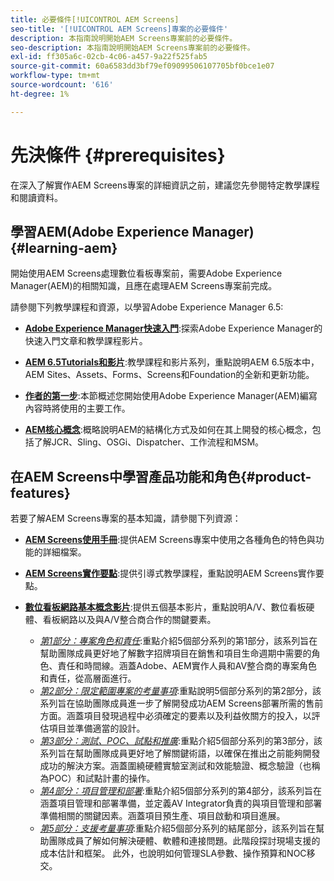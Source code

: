 ```yaml
---
title: 必要條件[!UICONTROL AEM Screens]
seo-title: '[!UICONTROL AEM Screens]專案的必要條件'
description: 本指南說明開始AEM Screens專案前的必要條件。
seo-description: 本指南說明開始AEM Screens專案前的必要條件。
exl-id: ff305a6c-02cb-4c06-a457-9a22f525fab5
source-git-commit: 60a6583dd3bf79ef09099506107705bf0bce1e07
workflow-type: tm+mt
source-wordcount: '616'
ht-degree: 1%

---
```


# 先決條件 {#prerequisites}

在深入了解實作AEM Screens專案的詳細資訊之前，建議您先參閱特定教學課程和閱讀資料。

## 學習AEM(Adobe Experience Manager){#learning-aem}

開始使用AEM Screens處理數位看板專案前，需要Adobe Experience Manager(AEM)的相關知識，且應在處理AEM Screens專案前完成。

請參閱下列教學課程和資源，以學習Adobe Experience Manager 6.5:

* **[Adobe Experience Manager快速入門](https://helpx.adobe.com/tw/experience-manager/get-started.html)**:探索Adobe Experience Manager的快速入門文章和教學課程影片。

* **[AEM 6.5Tutorials和影片](https://helpx.adobe.com/experience-manager/kt/index/aem-6-5-videos.html)**:教學課程和影片系列，重點說明AEM 6.5版本中，AEM Sites、Assets、Forms、Screens和Foundation的全新和更新功能。

* **[作者的第一步](https://helpx.adobe.com/experience-manager/6-5/sites/authoring/using/first-steps.html)**:本節概述您開始使用Adobe Experience Manager(AEM)編寫內容時將使用的主要工作。

* **[AEM核心概念](https://helpx.adobe.com/experience-manager/6-5/sites/developing/using/the-basics.html)**:概略說明AEM的結構化方式及如何在其上開發的核心概念，包括了解JCR、Sling、OSGi、Dispatcher、工作流程和MSM。

## 在AEM Screens中學習產品功能和角色{#product-features}

若要了解AEM Screens專案的基本知識，請參閱下列資源：

* **[AEM Screens使用手冊](https://helpx.adobe.com/tw/experience-manager/6-5/screens/user-guide.html)**:提供AEM Screens專案中使用之各種角色的特色與功能的詳細檔案。

* **[AEM Screens實作要點](https://experienceleague.adobe.com/?launch=AEM-7a#recommended/solutions/experience-manager)**:提供引導式教學課程，重點說明AEM Screens實作要點。

* **[數位看板網路基本概念影片](https://helpx.adobe.com/experience-manager/6-5/screens/user-guide.html?topic=/experience-manager/6-5/screens/morehelp/digital-signage-networks-basics.ug.js)**:提供五個基本影片，重點說明A/V、數位看板硬體、看板網路以及與A/V整合商合作的關鍵要素。
   * *[第1部分：專案角色和責任](https://helpx.adobe.com/experience-manager/6-5/screens/using/project-roles-responsibilities.html)*:重點介紹5個部分系列的第1部分，該系列旨在幫助團隊成員更好地了解數字招牌項目在銷售和項目生命週期中需要的角色、責任和時間線。涵蓋Adobe、AEM實作人員和AV整合商的專案角色和責任，從高層面進行。
   * *[第2部分：限定範圍專案的考量事項](https://helpx.adobe.com/experience-manager/6-5/screens/using/project-considerations.html)*:重點說明5個部分系列的第2部分，該系列旨在協助團隊成員進一步了解開發成功AEM Screens部署所需的售前方面。涵蓋項目發現過程中必須確定的要素以及利益攸關方的投入，以評估項目並準備適當的設計。
   * *[第3部分：測試、POC、試點和推廣](https://helpx.adobe.com/experience-manager/6-5/screens/using/testing-pocs-pilots-rollouts.html)*:重點介紹5個部分系列的第3部分，該系列旨在幫助團隊成員更好地了解關鍵術語，以確保在推出之前能夠開發成功的解決方案。涵蓋圍繞硬體實驗室測試和效能驗證、概念驗證（也稱為POC）和試點計畫的操作。
   * *[第4部分：項目管理和部署](https://helpx.adobe.com/experience-manager/6-5/screens/using/project-management-and-deployment.html)*:重點介紹5個部分系列的第4部分，該系列旨在涵蓋項目管理和部署準備，並定義AV Integrator負責的與項目管理和部署準備相關的關鍵因素。涵蓋項目預生產、項目啟動和項目進展。
   * *[第5部分：支援考量事項](https://helpx.adobe.com/experience-manager/6-5/screens/using/support-considerations.html)*:重點介紹5個部分系列的結尾部分，該系列旨在幫助團隊成員了解如何解決硬體、軟體和連接問題。此階段探討現場支援的成本估計和框架。 此外，也說明如何管理SLA參數、操作預算和NOC移交。
